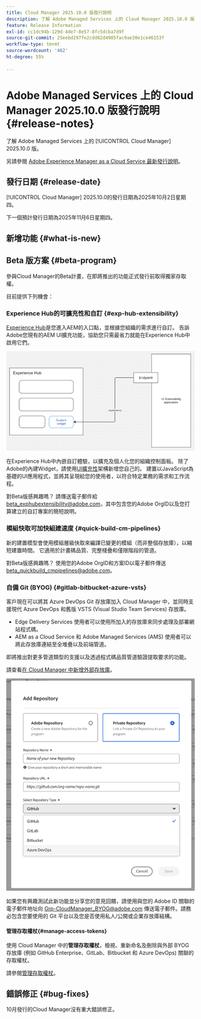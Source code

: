 ```yaml
---
title: Cloud Manager 2025.10.0 版發行說明
description: 了解 Adobe Managed Services 上的 Cloud Manager 2025.10.0 版。
feature: Release Information
exl-id: cc1dc94b-129d-4de7-8e57-8fc5dcba7d9f
source-git-commit: 25eebd297fe2cdd82d4905fac9ae38e1ce46153f
workflow-type: tm+mt
source-wordcount: '462'
ht-degree: 55%

---
```


# Adobe Managed Services 上的 Cloud Manager 2025.10.0 版發行說明 {#release-notes}

<!-- RELEASE WIKI  https://wiki.corp.adobe.com/display/DMSArchitecture/Cloud+Manager+2025.04.0+Release -->

了解 Adobe Managed Services 上的 [!UICONTROL Cloud Manager] 2025.10.0 版。

另請參閱 [Adobe Experience Manager as a Cloud Service 最新發行說明](https://experienceleague.adobe.com/zh-hant/docs/experience-manager-cloud-service/content/release-notes/home)。

## 發行日期 {#release-date}

[!UICONTROL Cloud Manager] 2025.10.0的發行日期為2025年10月2日星期四。

<!-- There are no significant new features or bug fixes in the May Cloud Manager release. -->

下一個預計發行日期為2025年11月6日星期四。

<!-- SAVE FOR FUTURE POSSIBLE USE There are no significant new features or bug fixes in the May Cloud Manager release. -->

## 新增功能 {#what-is-new}







## Beta 版方案 {#beta-program}

參與Cloud Manager的Beta計畫，在即將推出的功能正式發行前取得獨家存取權。

目前提供下列機會：

### Experience Hub的可擴充性和自訂 {#exp-hub-extensibility}

[Experience Hub](https://experienceleague.adobe.com/zh-hant/docs/experience-manager-65/content/experience-hub/experience-hub)是您進入AEM的入口點，並根據您組織的需求進行自訂。 告訴Adobe您現有的AEM UI擴充功能，協助您只需最省力就能在Experience Hub中啟用它們。

![Experience Hub擴充性與自訂工作流程圖表](/help/release-notes/assets/experience-hub-extensibility-customization.png)

在Experience Hub中內嵌自訂體驗，以擴充及個人化您的組織控制面板。 除了Adobe的內建Widget，請使用[UI擴充性](https://developer.adobe.com/uix/docs/)架構新增您自己的。 建置以JavaScript為基礎的UI應用程式，並將其呈現給您的使用者，以符合特定業務的需求和工作流程。

對Beta版感興趣嗎？ 請傳送電子郵件給[beta_exphubextensibility@adobe.com](mailto:beta_exphubextensibility@adobe.com)，其中包含您的Adobe OrgID以及您打算建立的自訂專案的簡短說明。

### 模組快取可加快組建速度 {#quick-build-cm-pipelines}

新的建置模型會使用模組層級快取來編譯已變更的模組（而非整個存放庫），以縮短建置時間。 它適用於計畫碼品質、完整棧疊和僅限階段的管道。

對Beta版感興趣嗎？ 使用您的Adobe OrgID和方案ID以電子郵件傳送[beta_quickbuild_cmpipelines@adobe.com](mailto:beta_quickbuild_cmpipelines@adobe.com)。

<!-- You can deactivate incremental builds at the pipeline level by setting the property `CM_BUILD_DISABLE_MODULE_CACHING` to `true` (effective during the `BUILD` step). For how to add pipeline variables, see [Pipeline variables](/help/getting-started/build-environment.md#pipeline-variables). -->


### 自備 Git (BYOG) {#gitlab-bitbucket-azure-vsts}

<!-- BOTH CS & AMS -->

客戶現在可以將其 Azure DevOps Git 存放庫加入 Cloud Manager 中，並同時支援現代 Azure DevOps 和舊版 VSTS (Visual Studio Team Services) 存放庫。

* Edge Delivery Services 使用者可以使用所加入的存放庫來同步處理及部署網站程式碼。
* AEM as a Cloud Service 和 Adobe Managed Services (AMS) 使用者可以將此存放庫連結至全堆疊以及前端管道。

即將推出對更多管道類型的支援以及透過程式碼品質管道驗證提取要求的功能。

請查看[在 Cloud Manager 中新增外部存放庫](/help/managing-code/external-repositories.md)。

![Add Repository dialog box](/help/release-notes/assets/azure-repo.png)

如果您有興趣測試此新功能並分享您的意見回饋，請使用與您的 Adobe ID 關聯的電子郵件地址向 [Grp-CloudManager_BYOG@adobe.com](mailto:grp-cloudmanager_byog@adobe.com) 傳送電子郵件。請務必包含您要使用的 Git 平台以及您是否使用私人/公開或企業存放庫結構。

#### 管理存取權杖{#manage-access-tokens}

使用 Cloud Manager 中的&#x200B;**管理存取權杖**，檢視、重新命名及刪除與外部 BYOG 存放庫 (例如 GitHub Enterprise、GitLab、Bitbucket 和 Azure DevOps) 關聯的存取權杖。

請參閱[管理存取權杖](/help/managing-code/manage-access-tokens.md)。

<!-- If you are interested in testing this new feature and sharing your feedback, send an email to [Grp-CloudManager_BYOG@adobe.com](mailto:grp-cloudmanager_byog@adobe.com) from your email address associated with your Adobe ID. -->

## 錯誤修正 {#bug-fixes}

10月發行的Cloud Manager沒有重大錯誤修正。

<!--
Known Issues {#known-issues}

* A -->
